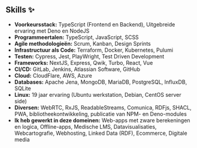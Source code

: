 Skills ✨
-------------------------

-   **Voorkeursstack:** TypeScript (Frontend en Backend), Uitgebreide ervaring met Deno en NodeJS
-   **Programmeertalen:** TypeScript, JavaScript, SCSS
-   **Agile methodologieën:** Scrum, Kanban, Design Sprints
-   **Infrastructuur als Code:** Terraform, Docker, Kubernetes, Pulumi
-   **Testen:** Cypress, Jest, PlayWright, Test Driven Development
-   **Frameworks:** NextJS, Express, Qwik, Turbo, React, Vue
-   **CI/CD:** GitLab, Jenkins, Atlassian Software, GitHub
-   **Cloud:** CloudFlare, AWS, Azure
-   **Databases:** Apache Jena, MongoDB, MariaDB, PostgreSQL, InfluxDB, SQLite
-   **Linux:** 19 jaar ervaring (Ubuntu werkstation, Debian, CentOS server side)
-   **Diversen:** WebRTC, RxJS, ReadableStreams, Comunica, RDFjs, SHACL, PWA, bibliotheekontwikkeling, publicatie van NPM- en Deno-modules
-   **Ik heb gewerkt in deze domeinen:** Web-apps met zware berekeningen en logica, Offline-apps, Medische LMS, Datavisualisaties, Webcartografie, Webhosting, Linked Data (RDF), Ecommerce, Digitale media
